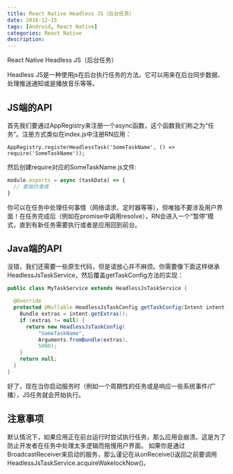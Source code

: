 ```yaml
---
title: React Native Headless JS（后台任务）
date: 2016-12-15
tags: [Android, React Native]
categories: React Native
description:
---
```


React Native Headless JS（后台任务）
<!--more-->

Headless JS是一种使用js在后台执行任务的方法。它可以用来在后台同步数据、处理推送通知或是播放音乐等等。

## JS端的API

首先我们要通过AppRegistry来注册一个async函数，这个函数我们称之为“任务”。注册方式类似在index.js中注册RN应用：

`AppRegistry.registerHeadlessTask('SomeTaskName', () => require('SomeTaskName'));`

然后创建require对应的SomeTaskName.js文件:

```javascript
module.exports = async (taskData) => {
  // 要做的事情
}
```

你可以在任务中处理任何事情（网络请求、定时器等等），但唯独不要涉及用户界面！在任务完成后（例如在promise中调用resolve），RN会进入一个“暂停”模式，直到有新任务需要执行或者是应用回到前台。

## Java端的API

没错，我们还需要一些原生代码，但是请放心并不麻烦。你需要像下面这样继承HeadlessJsTaskService，然后覆盖getTaskConfig方法的实现：

```java
public class MyTaskService extends HeadlessJsTaskService {

  @Override
  protected @Nullable HeadlessJsTaskConfig getTaskConfig(Intent intent) {
    Bundle extras = intent.getExtras();
    if (extras != null) {
      return new HeadlessJsTaskConfig(
          "SomeTaskName",
          Arguments.fromBundle(extras),
          5000);
    }
    return null;
  }
}
```

好了，现在当你启动服务时（例如一个周期性的任务或是响应一些系统事件/广播），JS任务就会开始执行。

## 注意事项

默认情况下，如果应用正在前台运行时尝试执行任务，那么应用会崩溃。这是为了防止开发者在任务中处理太多逻辑而拖慢用户界面。
如果你是通过BroadcastReceiver来启动的服务，那么谨记在从onReceive()返回之前要调用HeadlessJsTaskService.acquireWakelockNow()。